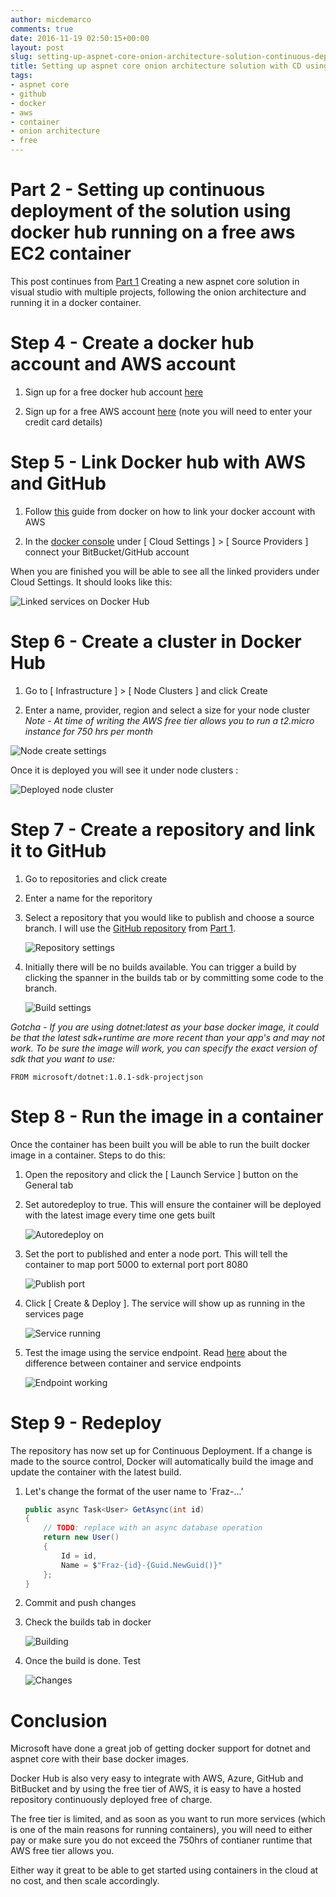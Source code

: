 ```yaml
---
author: micdemarco
comments: true
date: 2016-11-19 02:50:15+00:00
layout: post
slug: setting-up-aspnet-core-onion-architecture-solution-continuous-deployment-docker-hub-free-aws-ec2-container-part-2
title: Setting up aspnet core onion architecture solution with CD using docker hub + free aws EC2 container - Part 2
tags:
- aspnet core
- github
- docker
- aws
- container
- onion architecture
- free
---
```



# Part 2 - Setting up continuous deployment of the solution using docker hub running on a free aws EC2 container

This post continues from [Part 1](/2016/11/12/setting-up-aspnet-core-onion-architecture-solution-continuous-deployment-docker-hub-free-aws-ec2-container-part-1/) Creating a new aspnet core solution in visual studio with multiple projects, following the onion architecture and running it in a docker container.

# Step 4 - Create a docker hub account and AWS account

1. Sign up for a free docker hub account [here](https://hub.docker.com//)

2. Sign up for a free AWS account [here](https://aws.amazon.com) (note you will need to enter your credit card details)   

# Step 5 - Link Docker hub with AWS and GitHub

1. Follow [this](https://docs.docker.com/docker-cloud/infrastructure/link-aws/) guide from docker on how to link your docker account with AWS

2. In the [docker console](https://cloud.docker.com) under [ Cloud Settings ] > [ Source Providers ] connect your BitBucket/GitHub account 

When you are finished you will be able to see all the linked providers under Cloud Settings.  It should looks like this:

![Linked services on Docker Hub](/assets/2016-11-21_22-09-39.png) 

# Step 6 - Create a cluster in Docker Hub

1. Go to [ Infrastructure ] > [ Node Clusters ] and click Create

2. Enter a name, provider, region and select a size for your node cluster
 *Note - At time of writing the AWS free tier allows you to run a t2.micro instance for 750 hrs per month*

![Node create settings](/assets/2016-11-21_22-29-18.png)

Once it is deployed you will see it under node clusters :

![Deployed node cluster](/assets/2016-11-21_22-59-18.png)

# Step 7 - Create a repository and link it to GitHub

1. Go to repositories and click create
2. Enter a name for the reporitory
3. Select a repository that you would like to publish and choose a source branch.  I will use the [GitHub repository](https://github.com/micdemarco/Mic.Fraz) from [Part 1](/2016/11/12/setting-up-aspnet-core-onion-architecture-solution-continuous-deployment-docker-hub-free-aws-ec2-container-part-1/). 

    ![Repository settings](/assets/2016-11-21_22-53-16.png)

4. Initially there will be no builds available.  You can trigger a build by clicking the spanner in the builds tab or by committing some code to the branch.

    ![Build settings](/assets/2016-11-21_23-05-08.png)

*Gotcha - If you are using dotnet:latest as your base docker image, it could be that the latest sdk+runtime are more recent than your app's and may not work.  To be sure the image will work, you can specify the exact version of sdk that you want to use:*

```
FROM microsoft/dotnet:1.0.1-sdk-projectjson
```

# Step 8 - Run the image in a container

Once the container has been built you will be able to run the built docker image in a container.  Steps to do this:

1. Open the repository and click the [ Launch Service ] button on the General tab
2. Set autoredeploy to true.  This will ensure the container will be deployed with the latest image every time one gets built

    ![Autoredeploy on](/assets/2016-11-22_08-47-22.png) 

3. Set the port to published and enter a node port.  This will tell the container to map port 5000 to external port port 8080

    ![Publish port](/assets/2016-11-22_08-55-05.png)

4. Click [ Create & Deploy ].  The service will show up as running in the services page

    ![Service running](/assets/2016-11-22_09-14-23.png)

5. Test the image using the service endpoint. Read [here](https://docs.docker.com/docker-cloud/apps/ports/) about the difference between container and service endpoints

    ![Endpoint working](/assets/2016-11-22_09-22-44.png) 

# Step 9 - Redeploy

The repository has now set up for Continuous Deployment.  If a change is made to the source control, Docker will automatically build the image and update the container with the latest build.

1. Let's change the format of the user name to 'Fraz-...'

    ```csharp
    public async Task<User> GetAsync(int id)
    {     
        // TODO: replace with an async database operation  
        return new User()
        {
            Id = id,
            Name = $"Fraz-{id}-{Guid.NewGuid()}"
        };
    }
    ```

2. Commit and push changes

3. Check the builds tab in docker

    ![Building](/assets/2016-11-22_09-34-56.png)

4. Once the build is done. Test

    ![Changes](/assets/2016-11-22_09-37-51.png)

# Conclusion

Microsoft have done a great job of getting docker support for dotnet and aspnet core with their base docker images.  

Docker Hub is also very easy to integrate with AWS, Azure, GitHub and BitBucket and by using the free tier of AWS, it is easy to have a hosted repository continuously deployed free of charge.

The free tier is limited, and as soon as you want to run more services (which is one of the main reasons for running containers), you will need to either pay or make sure you do not exceed the 750hrs of contianer runtime that AWS free tier allows you.

Either way it great to be able to get started using containers in the cloud at no cost, and then scale accordingly.